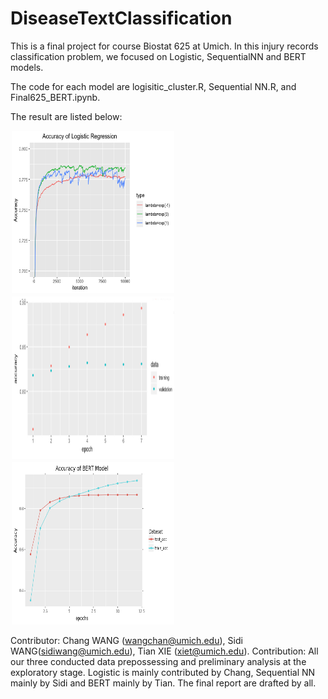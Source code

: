 # DiseaseTextClassification
This is a final project for course Biostat 625 at Umich. In this injury records classification problem,
we focused on Logistic, SequentialNN and BERT models.

The code for each model are logisitic_cluster.R, Sequential NN.R, and Final625_BERT.ipynb.

The result are listed below:
<div style="float:middle;border:solid 1px 000;margin:2px;"><img src="./plot/Logreg_acc.png"  width="260" height="260" ></div>

<div style="float:middle;border:solid 1px 000;margin:2px;"><img src="./SequentialNN/SNNplot.png"  width="260" height="260" ></div>

<div style="float:middle;border:solid 1px 000;margin:2px;"><img src="./Bert/bertPlot.png"  width="260" height="260" ></div>



Contributor: Chang WANG (wangchan@umich.edu), Sidi WANG(sidiwang@umich.edu), Tian XIE (xiet@umich.edu). 
Contribution: All our three conducted data prepossessing and preliminary analysis at the exploratory stage. Logistic is mainly contributed by Chang, Sequential NN mainly by Sidi and BERT mainly by Tian. The final report are drafted by all.

